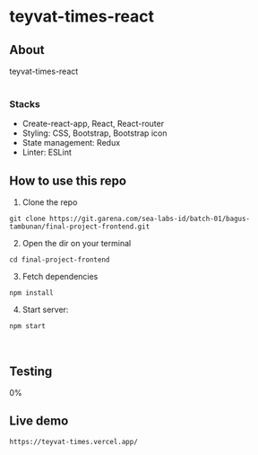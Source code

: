 # teyvat-times-react 

## About
teyvat-times-react 
<br><br>

### Stacks
  - Create-react-app, React, React-router
  - Styling: CSS, Bootstrap, Bootstrap icon
  - State management: Redux
  - Linter: ESLint

## How to use this repo
1. Clone the repo
```
git clone https://git.garena.com/sea-labs-id/batch-01/bagus-tambunan/final-project-frontend.git
```
2. Open the dir on your terminal
```
cd final-project-frontend
```
3. Fetch dependencies
```
npm install
```
4. Start server:
```
npm start
```

<br>

## Testing
0%

## Live demo
```
https://teyvat-times.vercel.app/
```